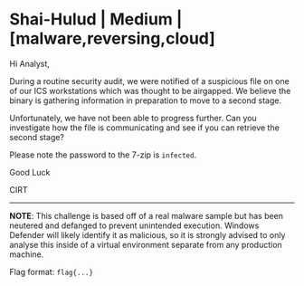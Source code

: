 # Shai-Hulud | Medium | [malware,reversing,cloud]

Hi Analyst,

During a routine security audit, we were notified of a suspicious file on one of our ICS workstations which was thought to be airgapped. We believe the binary is gathering information in preparation to move to a second stage.

Unfortunately, we have not been able to progress further. Can you investigate how the file is communicating and see if you can retrieve the second stage?

Please note the password to the 7-zip is `infected`.

Good Luck

CIRT

-----

**NOTE**: This challenge is based off of a real malware sample but has been neutered and defanged to prevent unintended execution. Windows Defender will likely identify it as malicious, so it is strongly advised to only analyse this inside of a virtual environment separate from any production machine.

Flag format: `flag{...}`
